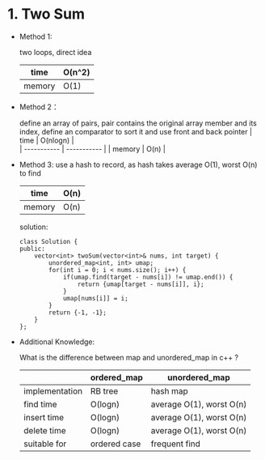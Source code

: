 # 1. Two Sum
- Method 1:

    two loops, direct idea

    |      time       | O(n^2) |  
    | ----------- | ----------- | 
    |   memory     | O(1)  | 


- Method 2：

    define an array of pairs, pair contains the original array member and its index, define an comparator to sort it and use front and back pointer
    |      time       | O(nlogn)  |  
    | ----------- | ----------- | 
    |  memory     | O(n)  | 

- Method 3:
    use a hash to record, as hash takes average O(1), worst O(n) to find

    |      time       | O(n)   |  
    | ----------- | ----------- | 
    |  memory     | O(n)  | 

    solution:

    ```
    class Solution {
    public:
        vector<int> twoSum(vector<int>& nums, int target) {
            unordered_map<int, int> umap;
            for(int i = 0; i < nums.size(); i++) {
                if(umap.find(target - nums[i]) != umap.end()) {
                    return {umap[target - nums[i]], i};
                }
                umap[nums[i]] = i;
            }
            return {-1, -1};
        }
    };
    ```

- Additional Knowledge:
       
    What is the difference between map and unordered_map in c++ ? 

    |             | ordered_map | unordered_map |
    | ----------- | ----------- | ----------- |
    | implementation      | RB tree  | hash map |
    | find time   | O(logn)        | average O(1), worst O(n)|
    | insert time   | O(logn)        | average O(1), worst O(n)|
    | delete time   | O(logn)        | average O(1), worst O(n)|
    | suitable for   | ordered case        | frequent find|



<br>